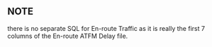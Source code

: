 ## NOTE ##
there is no separate SQL for En-route Traffic as it is really the first 7 columns of the En-route ATFM Delay file.